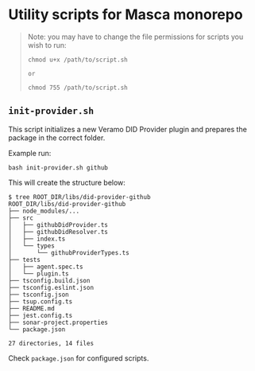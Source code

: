 # Utility scripts for Masca monorepo

> Note: you may have to change the file permissions for scripts you wish to run:
>
> ```
> chmod u+x /path/to/script.sh
>
> or
>
> chmod 755 /path/to/script.sh
>
> ```

## `init-provider.sh`

This script initializes a new Veramo DID Provider plugin and prepares the package in the correct folder.

Example run:

```
bash init-provider.sh github
```

This will create the structure below:

```
$ tree ROOT_DIR/libs/did-provider-github
ROOT_DIR/libs/did-provider-github
├── node_modules/...
├── src
│   ├── githubDidProvider.ts
│   ├── githubDidResolver.ts
│   ├── index.ts
│   └── types
│       └── githubProviderTypes.ts
├── tests
│   ├── agent.spec.ts
│   └── plugin.ts
├── tsconfig.build.json
├── tsconfig.eslint.json
├── tsconfig.json
├── tsup.config.ts
├── README.md
├── jest.config.ts
├── sonar-project.properties
└── package.json

27 directories, 14 files
```

Check `package.json` for configured scripts.
